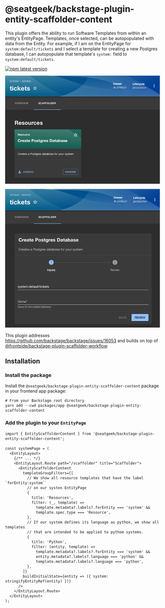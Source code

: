 # @seatgeek/backstage-plugin-entity-scaffolder-content

This plugin offers the ability to run Software Templates from within an entity's EntityPage. Templates, once selected, can be autopopulated with data from the Entity. For example, if I am on the EntityPage for `system:default/tickets` and I select a template for creating a new Postgres database, I can autopopulate that template's `system:` field to `system:default/tickets`.

[![npm latest version](https://img.shields.io/npm/v/@seatgeek/backstage-plugin-entity-scaffolder-content/latest.svg)](https://www.npmjs.com/package/@seatgeek/backstage-plugin-entity-scaffolder-content)

![Template groups visible on an EntityPage](screenshot-groups.png)

![Selected template with entity's information filled in](screenshot-selected.png)

This plugin addresses https://github.com/backstage/backstage/issues/16053 and builds on top of [@frontside/backstage-plugin-scaffolder-workflow](https://github.com/thefrontside/playhouse/tree/main/plugins/scaffolder-frontend-workflow).

## Installation

### Install the package

Install the `@seatgeek/backstage-plugin-entity-scaffolder-content` package in your frontend app package:

```shell
# From your Backstage root directory
yarn add --cwd packages/app @seatgeek/backstage-plugin-entity-scaffolder-content
```

### Add the plugin to your `EntityPage`

```tsx
import { EntityScaffolderContent } from '@seatgeek/backstage-plugin-entity-scaffolder-content';

const systemPage = (
  <EntityLayout>
    {/** ... */}
    <EntityLayout.Route path="/scaffolder" title="Scaffolder">
      <EntityScaffolderContent
        templateGroupFilters={[
          // We show all resource templates that have the label `forEntity:system``
          // on our systen EntityPage
          {
            title: 'Resources',
            filter: (_, template) =>
              template.metadata?.labels?.forEntity === 'system' &&
              template.spec.type === 'Resource',
          },
          // If our system defines its language as python, we show all templates
          // that are intended to be applied to pythom systems.
          {
            title: 'Python',
            filter: (entity, template) =>
              template.metadata?.labels?.forEntity === 'system' &&
              entity.metadata?.labels?.language === 'python' &&
              template.metadata?.labels?.language === 'python',
          },
        ]}
        buildInitialState={entity => ({ system: stringifyEntityRef(entity) })}
      />
    </EntityLayout.Route>
  </EntityLayout>
);
```
